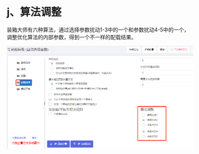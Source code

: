 # j、算法调整

装箱大师有六种算法，通过选择参数扰动1-3中的一个和参数扰动4-5中的一个，调整优化算法的内部参数，得到一个不一样的配载结果。

![](../../.gitbook/assets/39%20%281%29.png)




